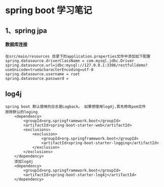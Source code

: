 # spring boot 学习笔记

## 1、spring jpa
#### 数据库连接
    在src/main/resources 目录下的application.properties文件中添加如下配置
    spring.datasource.driverClassName = com.mysql.jdbc.Driver
    spring.datasource.url=jdbc:mysql://127.0.0.1:3306/restfulldemo?useUnicode=true&characterEncoding=utf-8
    spring.datasource.username = root
    spring.datasource.password =
    
## log4j
    spring boot 默认使用的日志是Logback。 如果想使用log4j,首先修改pom文件
    排除默认的loging
        <dependency>
            <groupId>org.springframework.boot</groupId>
            <artifactId>spring-boot-starter-web</artifactId>
            <exclusions>
		        <exclusion>
		            <groupId>org.springframework.boot</groupId>
		            <artifactId>spring-boot-starter-logging</artifactId>
		        </exclusion>
		    </exclusions>
        </dependency>
        添加log4j
        <dependency>
        	<groupId>org.springframework.boot</groupId>
            <artifactId>spring-boot-starter-log4j</artifactId>
        </dependency>